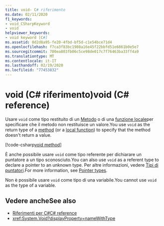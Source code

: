 ```yaml
---
title: void- C# riferimento
ms.date: 02/11/2020
f1_keywords:
- void_CSharpKeyword
- void
helpviewer_keywords:
- void keyword [C#]
ms.assetid: 0d2d8a95-fe20-4fbd-bf5d-c1e54bce71d4
ms.openlocfilehash: f7ca3f83bc1980a16e45f22bbfd51e6861b0e5e7
ms.sourcegitcommit: 700ea803fb06c5ce98de017c7f76463ba33ff4a9
ms.translationtype: MT
ms.contentlocale: it-IT
ms.lasthandoff: 02/19/2020
ms.locfileid: "77453832"
---
```

# <a name="void-c-reference"></a><span data-ttu-id="3a209-102">void (C# riferimento)</span><span class="sxs-lookup"><span data-stu-id="3a209-102">void (C# reference)</span></span>

<span data-ttu-id="3a209-103">Usare `void` come tipo restituito di un [Metodo](../../programming-guide/classes-and-structs/methods.md) o di una [funzione locale](../../programming-guide/classes-and-structs/local-functions.md)per specificare che il metodo non restituisce un valore.</span><span class="sxs-lookup"><span data-stu-id="3a209-103">You use `void` as the return type of a [method](../../programming-guide/classes-and-structs/methods.md) (or a [local function](../../programming-guide/classes-and-structs/local-functions.md)) to specify that the method doesn't return a value.</span></span>

[!code-csharp[void method](~/samples/csharp/language-reference/builtin-types/VoidType.cs#VoidExample)]

<span data-ttu-id="3a209-104">È anche possibile usare `void` come tipo referente per dichiarare un puntatore a un tipo sconosciuto.</span><span class="sxs-lookup"><span data-stu-id="3a209-104">You can also use `void` as a referent type to declare a pointer to an unknown type.</span></span> <span data-ttu-id="3a209-105">Per altre informazioni, vedere [Tipi di puntatori](../../programming-guide/unsafe-code-pointers/pointer-types.md).</span><span class="sxs-lookup"><span data-stu-id="3a209-105">For more information, see [Pointer types](../../programming-guide/unsafe-code-pointers/pointer-types.md).</span></span>

<span data-ttu-id="3a209-106">Non è possibile usare `void` come tipo di una variabile.</span><span class="sxs-lookup"><span data-stu-id="3a209-106">You cannot use `void` as the type of a variable.</span></span>

## <a name="see-also"></a><span data-ttu-id="3a209-107">Vedere anche</span><span class="sxs-lookup"><span data-stu-id="3a209-107">See also</span></span>

- [<span data-ttu-id="3a209-108">Riferimenti per C#</span><span class="sxs-lookup"><span data-stu-id="3a209-108">C# reference</span></span>](../index.md)
- <xref:System.Void?displayProperty=nameWithType>
